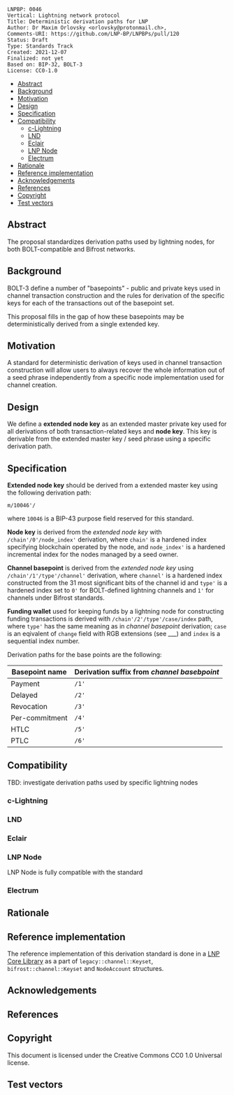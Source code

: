 ```
LNPBP: 0046
Vertical: Lightning network protocol
Title: Deterministic derivation paths for LNP
Author: Dr Maxim Orlovsky <orlovsky@protonmail.ch>,
Comments-URI: https://github.com/LNP-BP/LNPBPs/pull/120
Status: Draft
Type: Standards Track
Created: 2021-12-07
Finalized: not yet
Based on: BIP-32, BOLT-3
License: CC0-1.0
```

- [Abstract](#abstract)
- [Background](#background)
- [Motivation](#motivation)
- [Design](#design)
- [Specification](#specification)
- [Compatibility](#compatibility)
  - [c-Lightning](#c-lightning)
  - [LND](#lnd)
  - [Eclair](#eclair)
  - [LNP Node](#lnp-node)
  - [Electrum](#electrum)
- [Rationale](#rationale)
- [Reference implementation](#reference-implementation)
- [Acknowledgements](#acknowledgements)
- [References](#references)
- [Copyright](#copyright)
- [Test vectors](#test-vectors)


## Abstract

The proposal standardizes derivation paths used by lightning nodes, for both
BOLT-compatible and Bifrost networks.


## Background

BOLT-3 define a number of "basepoints" - public and private keys used
in channel transaction construction and the rules for derivation of the 
specific keys for each of the transactions out of the basepoint set.

This proposal fills in the gap of how these basepoints may be deterministically
derived from a single extended key.


## Motivation

A standard for deterministic derivation of keys used in channel transaction
construction will allow users to always recover the whole information out of a 
seed phrase independently from a specific node implementation used for channel 
creation.


## Design

We define a **extended node key** as an extended master private key used for
all derivations of both transaction-related keys and **node key**. This key is
derivable from the extended master key / seed phrase using a specific derivation
path.


## Specification

**Extended node key** should be derived from a extended master key using the
following derivation path:

`m/10046'/`

where `10046` is a BIP-43 purpose field reserved for this standard.

**Node key** is derived from the *extended node key* with 
`/chain'/0'/node_index'` derivation, where `chain'` is a hardened index 
specifying blockchain operated by the node, and `node_index'` is a hardened
incremental index for the nodes managed by a seed owner.

**Channel basepoint** is derived from the *extended node key* using
`/chain'/1'/type'/channel'` derivation, where `channel'` is a hardened index 
constructed from the 31 most significant bits of the channel id and
`type'` is a hardened index set to `0'` for BOLT-defined lightning channels
and `1'` for channels under Bifrost standards.

**Funding wallet** used for keeping funds by a lightning node for 
constructing funding transactions is derived with 
`/chain'/2'/type'/case/index` path, where `type'` has the same meaning as in
*channel basepoint* derivation; `case` is an eqivalent of `change` field
with RGB extensions (see ___) and `index` is a sequential index number.

Derivation paths for the base points are the following:

Basepoint name | Derivation suffix from *channel basebpoint*
-------------- | -------------------------------------------
Payment        | `/1'`
Delayed        | `/2'`
Revocation     | `/3'`
Per-commitment | `/4'`
HTLC           | `/5'`
PTLC           | `/6'`


## Compatibility

TBD: investigate derivation paths used by specific lightning nodes

### c-Lightning

### LND

### Eclair

### LNP Node

LNP Node is fully compatible with the standard

### Electrum


## Rationale


## Reference implementation

The reference implementation of this derivation standard is done in a
[LNP Core Library](https://github.com/LNP-BP/lnp-core) as a part of
`legacy::channel::Keyset`, `bifrost::channel::Keyset` and `NodeAccount`
structures.


## Acknowledgements


## References


## Copyright

This document is licensed under the Creative Commons CC0 1.0 Universal license.


## Test vectors

